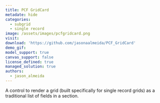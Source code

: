 ```yaml
---
title: PCF GridCard
metadate: hide
categories:
  - subgrid
  - single record
image: /assets/images/pcfgridcard.png
visit:
download: 'https://github.com/jasonaalmeida/PCF_GridCard'
demo_gif: 
model_support: true
canvas_support: false
license_defined: true
managed_solution: true
authors:
  - jason_almeida
---
```

A control to render a grid (built specifically for single record grids) as a traditional list of fields in a section.
